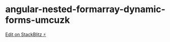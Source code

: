 # angular-nested-formarray-dynamic-forms-umcuzk

[Edit on StackBlitz ⚡️](https://stackblitz.com/edit/angular-nested-formarray-dynamic-forms-umcuzk)